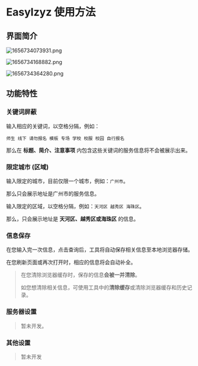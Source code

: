 # EasyIzyz 使用方法

## 界面简介

![1656734073931.png](https://bu.dusays.com/2022/07/02/62bfc17e61123.png)

![1656734168882.png](https://bu.dusays.com/2022/07/02/62bfc1dae1159.png)

![1656734364280.png](https://bu.dusays.com/2022/07/02/62bfc29ba1425.png)

## 功能特性

### 关键词屏蔽

输入相应的关键词，以空格分隔，例如：

`师生 线下 请勿报名 模板 专场 学校 校服 校园 自行报名`

那么在 **标题、简介、注意事项** 内包含这些关键词的服务信息将不会被展示出来。

### 限定城市 (区域)

输入限定的城市，目前仅限一个城市，例如：`广州市`。

那么只会展示地址是广州市的服务信息。

输入限定的区域，以空格分隔，例如：`天河区 越秀区 海珠区`。

那么，只会展示地址是 **天河区、越秀区或海珠区** 的信息。

### 信息保存

在您输入完一次信息，点击查询后，工具将自动保存相关信息至本地浏览器存储。

在您刷新页面或再次打开时，相应的信息将会自动补全。

> 在您清除浏览器缓存时，保存的信息**会被一并清除**。
> 
> 如您想清除相关信息，可使用工具中的**清除缓存**或清除浏览器缓存和历史记录。

### 服务器设置

> 暂未开发。

### 其他设置

> 暂未开发